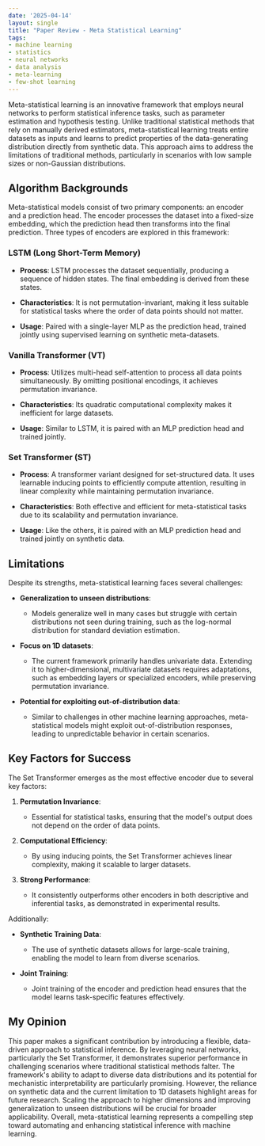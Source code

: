 ```yaml
---
date: '2025-04-14'
layout: single
title: "Paper Review - Meta Statistical Learning"
tags:
- machine learning
- statistics
- neural networks
- data analysis
- meta-learning
- few-shot learning
---
```



Meta-statistical learning is an innovative framework that employs neural networks to perform statistical inference tasks, such as parameter estimation and hypothesis testing. Unlike traditional statistical methods that rely on manually derived estimators, meta-statistical learning treats entire datasets as inputs and learns to predict properties of the data-generating distribution directly from synthetic data. This approach aims to address the limitations of traditional methods, particularly in scenarios with low sample sizes or non-Gaussian distributions.

  

## Algorithm Backgrounds

  

Meta-statistical models consist of two primary components: an encoder and a prediction head. The encoder processes the dataset into a fixed-size embedding, which the prediction head then transforms into the final prediction. Three types of encoders are explored in this framework:

  


<!-- excerpt-end -->

### LSTM (Long Short-Term Memory)

  

- **Process**: LSTM processes the dataset sequentially, producing a sequence of hidden states. The final embedding is derived from these states.
  
- **Characteristics**: It is not permutation-invariant, making it less suitable for statistical tasks where the order of data points should not matter.
  
- **Usage**: Paired with a single-layer MLP as the prediction head, trained jointly using supervised learning on synthetic meta-datasets.
  

### Vanilla Transformer (VT)

  

- **Process**: Utilizes multi-head self-attention to process all data points simultaneously. By omitting positional encodings, it achieves permutation invariance.
  
- **Characteristics**: Its quadratic computational complexity makes it inefficient for large datasets.
  
- **Usage**: Similar to LSTM, it is paired with an MLP prediction head and trained jointly.
  

### Set Transformer (ST)

  

- **Process**: A transformer variant designed for set-structured data. It uses learnable inducing points to efficiently compute attention, resulting in linear complexity while maintaining permutation invariance.
  
- **Characteristics**: Both effective and efficient for meta-statistical tasks due to its scalability and permutation invariance.
  
- **Usage**: Like the others, it is paired with an MLP prediction head and trained jointly on synthetic data.
  

## Limitations

  

Despite its strengths, meta-statistical learning faces several challenges:

  

- **Generalization to unseen distributions**:  
    - Models generalize well in many cases but struggle with certain distributions not seen during training, such as the log-normal distribution for standard deviation estimation.
      
    
  
- **Focus on 1D datasets**:  
    - The current framework primarily handles univariate data. Extending it to higher-dimensional, multivariate datasets requires adaptations, such as embedding layers or specialized encoders, while preserving permutation invariance.
      
    
  
- **Potential for exploiting out-of-distribution data**:  
    - Similar to challenges in other machine learning approaches, meta-statistical models might exploit out-of-distribution responses, leading to unpredictable behavior in certain scenarios.
      
    
  

## Key Factors for Success

  

The Set Transformer emerges as the most effective encoder due to several key factors:

  

1. **Permutation Invariance**:  
    - Essential for statistical tasks, ensuring that the model's output does not depend on the order of data points.
      
    
  
2. **Computational Efficiency**:  
    - By using inducing points, the Set Transformer achieves linear complexity, making it scalable to larger datasets.
      
    
  
4. **Strong Performance**:  
    - It consistently outperforms other encoders in both descriptive and inferential tasks, as demonstrated in experimental results.
      
    
  

Additionally:

  

- **Synthetic Training Data**:  
    - The use of synthetic datasets allows for large-scale training, enabling the model to learn from diverse scenarios.
      
    
  
- **Joint Training**:  
    - Joint training of the encoder and prediction head ensures that the model learns task-specific features effectively.
      
    
  

## My Opinion

  

This paper makes a significant contribution by introducing a flexible, data-driven approach to statistical inference. By leveraging neural networks, particularly the Set Transformer, it demonstrates superior performance in challenging scenarios where traditional statistical methods falter. The framework's ability to adapt to diverse data distributions and its potential for mechanistic interpretability are particularly promising. However, the reliance on synthetic data and the current limitation to 1D datasets highlight areas for future research. Scaling the approach to higher dimensions and improving generalization to unseen distributions will be crucial for broader applicability. Overall, meta-statistical learning represents a compelling step toward automating and enhancing statistical inference with machine learning.